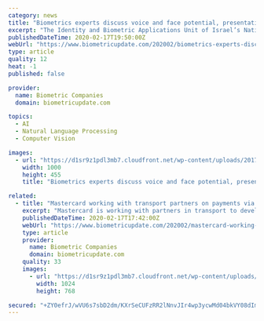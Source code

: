 ```yaml
---
category: news
title: "Biometrics experts discuss voice and face potential, presentation attacks at Israeli Winter School"
excerpt: "The Identity and Biometric Applications Unit of Israel’s National Cyber Directorate partnered with the University of Haifa to hold a three-day “Winter School” on biometric identification, voice and face recognition. Leading researchers, academics and industry stakeholders from around the world gathered in Israel for the first event of its ..."
publishedDateTime: 2020-02-17T19:50:00Z
webUrl: "https://www.biometricupdate.com/202002/biometrics-experts-discuss-voice-and-face-potential-presentation-attacks-at-israeli-winter-school"
type: article
quality: 12
heat: -1
published: false

provider:
  name: Biometric Companies
  domain: biometricupdate.com

topics:
  - AI
  - Natural Language Processing
  - Computer Vision

images:
  - url: "https://d1sr9z1pdl3mb7.cloudfront.net/wp-content/uploads/2017/07/09170452/multimodal-biometrics.jpg"
    width: 1000
    height: 455
    title: "Biometrics experts discuss voice and face potential, presentation attacks at Israeli Winter School"

related:
  - title: "Mastercard working with transport partners on payments via gait or face biometrics"
    excerpt: "Mastercard is working with partners in transport to develop biometric authentication such as gait or face recognition, possibly even heartbeat or vein biometrics, for a future payment system which could identify transit passengers as they pass an access barrier, according to MarketWatch. Passengers biometric data would be captured by closed ..."
    publishedDateTime: 2020-02-17T17:42:00Z
    webUrl: "https://www.biometricupdate.com/202002/mastercard-working-with-transport-partners-on-payments-via-gait-or-face-biometrics"
    type: article
    provider:
      name: Biometric Companies
      domain: biometricupdate.com
    quality: 33
    images:
      - url: "https://d1sr9z1pdl3mb7.cloudfront.net/wp-content/uploads/2020/02/17105421/Mastercard-securing-payments-with-biometrics.jpg"
        width: 1024
        height: 768

secured: "+ZY0efrJ/wVU6s7sbD2dm/KXrSeCUFzRR2lNnvJIr4wp3ycwMd04bkVY08dImKVvYmGJ+gOVBboQ9MqCOyiONPmo4GGDhKcYX0uiDR/CQxsy8bWJa+0+kxQ+3xaZ4y/Fsti7p7/+v2vZphj2IvLTArn/OWY/jJHiJSiF0tCiryIcdTRP8JqN+GA7hSUR+dVHUDAXjLzRqrsDmtffanbaLpNE2IZc7dPrkt9V6XhrXQvRl5KERVKHRePaN61MYlbqZhvAn01hcZeDl3Qnlk5duUBGhlMdgDU/KBY55jLvfjfeniCgNzgiPFbdV1yfcn0+;P/OgKOIdXoYrUna9OWMyqQ=="
---
```


